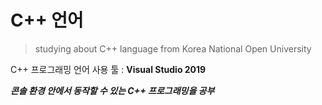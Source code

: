 # C++ 언어
> studying about C++ language from Korea National Open University

C++ 프로그래밍 언어 사용 툴 : **Visual Studio 2019**

***콘솔 환경 안에서 동작할 수 있는 C++ 프로그래밍을 공부***